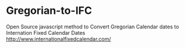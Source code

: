 # Gregorian-to-IFC
Open Source javascript method to Convert Gregorian Calendar dates to Internation Fixed Calendar Dates http://www.internationalfixedcalendar.com/

